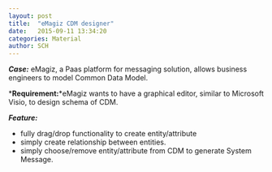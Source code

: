 ```yaml
---
layout: post
title:  "eMagiz CDM designer"
date:   2015-09-11 13:34:20
categories: Material
author: SCH
---
```

*__Case:__* eMagiz, a Paas platform for messaging solution, allows business engineers to model Common Data Model.

*__Requirement:__*eMagiz wants to have a graphical editor, similar to Microsoft Visio, to design schema of CDM. 

*__Feature:__*

- fully drag/drop functionality to create entity/attribute
- simply create relationship between entities. 
- simply choose/remove entity/attribute from CDM to generate System Message. 


